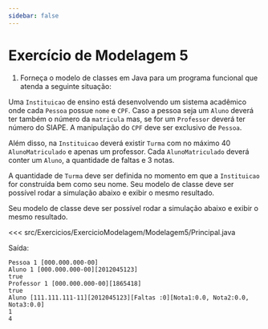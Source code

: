 ```yaml
---
sidebar: false
---
```


# Exercício de Modelagem 5

1. Forneça o modelo de classes em Java para um programa funcional que atenda a seguinte situação: 

Uma `Instituicao` de ensino está desenvolvendo um sistema acadêmico onde cada `Pessoa` possue `nome` e `CPF`. Caso a pessoa seja um `Aluno` deverá ter também o número da `matricula` mas, se for um `Professor` deverá ter número do SIAPE. A manipulação do `CPF` deve ser exclusivo de `Pessoa`. 

Além disso, na `Instituicao` deverá existir `Turma` com no máximo 40 `AlunoMatriculado` e apenas um professor. Cada `AlunoMatriculado` deverá conter um `Aluno`, a quantidade de faltas e 3 notas. 

A quantidade de `Turma` deve ser definida no momento em que a `Instituicao` for construída bem como seu nome. Seu modelo de classe deve ser possível rodar a simulação abaixo e exibir o mesmo resultado.

Seu modelo de classe deve ser possível rodar a simulação abaixo e exibir o mesmo resultado.

<<< src/Exercicios/ExercicioModelagem/Modelagem5/Principal.java

Saída:

```shell
Pessoa 1 [000.000.000-00]
Aluno 1 [000.000.000-00][2012045123]
true
Professor 1 [000.000.000-00][1865418]
true
Aluno [111.111.111-11][2012045123][Faltas :0][Nota1:0.0, Nota2:0.0, Nota3:0.0]
1
4
```